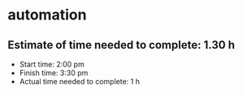# automation

## Estimate of time needed to complete: 1.30 h
 * Start time: 2:00 pm
 * Finish time: 3:30 pm
 * Actual time needed to complete: 1 h